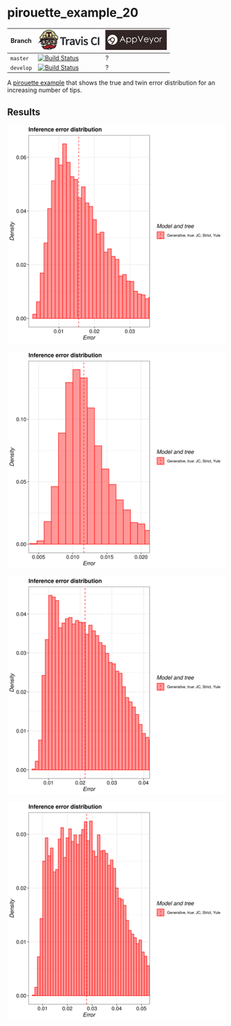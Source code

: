 # pirouette_example_20

Branch   |[![Travis CI logo](pics/TravisCI.png)](https://travis-ci.org)                                                                                                 |[![AppVeyor logo](pics/AppVeyor.png)](https://appveyor.com)                                                                                               
---------|--------------------------------------------------------------------------------------------------------------------------------------------------------------|--------------------------------------------------------------------------------------------------------------------------------------------------------------------------------------------
`master` |[![Build Status](https://travis-ci.org/richelbilderbeek/pirouette_example_20.svg?branch=master)](https://travis-ci.org/richelbilderbeek/pirouette_example_20) |?
`develop`|[![Build Status](https://travis-ci.org/richelbilderbeek/pirouette_example_20.svg?branch=develop)](https://travis-ci.org/richelbilderbeek/pirouette_example_20)|?

A [pirouette example](https://github.com/richelbilderbeek/pirouette_examples)
that shows the true and twin error distribution for an increasing number of tips.

## Results

![](example_20_314/errors.png)

![](example_20_315/errors.png)

![](example_20_316/errors.png)

![](example_20_317/errors.png)

